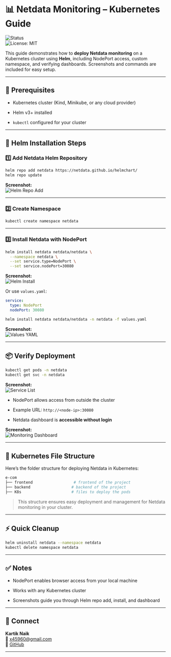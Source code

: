 
# 📊 Netdata Monitoring – Kubernetes Guide

![Status](https://img.shields.io/badge/status-Setup%20Complete-lightgrey)  
![License: MIT](https://img.shields.io/badge/License-MIT-yellow.svg)

This guide demonstrates how to **deploy Netdata monitoring** on a Kubernetes cluster using **Helm**, including NodePort access, custom namespace, and verifying dashboards. Screenshots and commands are included for easy setup.

----------

## 🧰 Prerequisites

-   Kubernetes cluster (Kind, Minikube, or any cloud provider)
    
-   Helm v3+ installed
    
-   `kubectl` configured for your cluster
    

----------

## 🚀 Helm Installation Steps

### 1️⃣ Add Netdata Helm Repository

```bash
helm repo add netdata https://netdata.github.io/helmchart/
helm repo update

```

**Screenshot:**  
![Helm Repo Add](https://chatgpt.com/c/helmrepoadd.png)

----------

### 2️⃣ Create Namespace

```bash
kubectl create namespace netdata

```

----------

### 3️⃣ Install Netdata with NodePort

```bash
helm install netdata netdata/netdata \
  --namespace netdata \
  --set service.type=NodePort \
  --set service.nodePort=30080

```

**Screenshot:**  
![Helm Install](https://chatgpt.com/c/install.png)

Or use `values.yaml`:

```yaml
service:
  type: NodePort
  nodePort: 30080

```

```bash
helm install netdata netdata/netdata -n netdata -f values.yaml

```

**Screenshot:**  
![Values YAML](https://chatgpt.com/c/m2.png)

----------

## 📦 Verify Deployment

```bash
kubectl get pods -n netdata
kubectl get svc -n netdata

```

**Screenshot:**  
![Service List](https://chatgpt.com/c/repolist.png)

-   NodePort allows access from outside the cluster
    
-   Example URL: `http://<node-ip>:30080`
    
-   Netdata dashboard is **accessible without login**
    

**Screenshot:**  
![Monitoring Dashboard](https://chatgpt.com/c/monitoring.png)

----------

## 📁 Kubernetes File Structure

Here’s the folder structure for deploying Netdata in Kubernetes:

```bash
e-com
├── frontend                  # frontend of the project
├── backend          		 # backend of the project 
├── K8s                      # files to deploy the pods                    

```

> This structure ensures easy deployment and management for Netdata monitoring in your cluster.

----------

## ⚡ Quick Cleanup

```bash
helm uninstall netdata --namespace netdata
kubectl delete namespace netdata

```

----------

## ✅ Notes

-   NodePort enables browser access from your local machine
    
-   Works with any Kubernetes cluster
    
-   Screenshots guide you through Helm repo add, install, and dashboard
    

----------

## 🤝 Connect

**Kartik Naik**  
📧 [x45960@gmail.com](mailto:x45960@gmail.com)  
🐙 [GitHub](https://github.com/KARKNAIK18)

---
